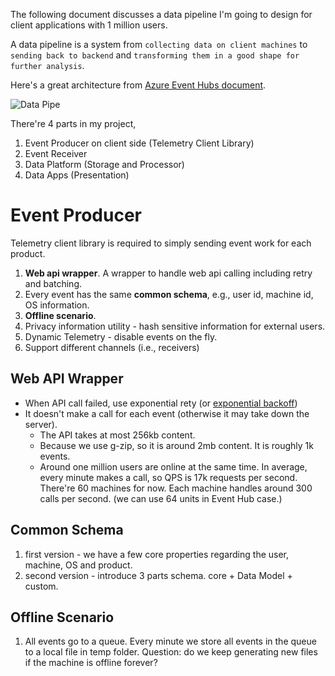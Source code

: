 The following document discusses a data pipeline I'm going to design for client applications with 1 million users.

A data pipeline is a system from `collecting data on client machines` to `sending back to backend` 
and `transforming them in a good shape for further analysis`.

Here's a great architecture from [Azure Event Hubs document](https://docs.microsoft.com/en-us/azure/event-hubs/event-hubs-what-is-event-hubs).

![Data Pipe](https://docs.microsoft.com/en-us/azure/event-hubs/media/event-hubs-what-is-event-hubs/event_hubs_full_pipeline.png)

There're 4 parts in my project,

1. Event Producer on client side (Telemetry Client Library)
2. Event Receiver
3. Data Platform (Storage and Processor)
4. Data Apps (Presentation)

# Event Producer
Telemetry client library is required to simply sending event work for each product.

1. **Web api wrapper**. A wrapper to handle web api calling including retry and batching.
2. Every event has the same **common schema**, e.g., user id, machine id, OS information.
3. **Offline scenario**.
4. Privacy information utility - hash sensitive information for external users.
5. Dynamic Telemetry - disable events on the fly.
6. Support different channels (i.e., receivers)

## Web API Wrapper
* When API call failed, use exponential rety (or [exponential backoff](https://en.wikipedia.org/wiki/Exponential_backoff))
* It doesn't make a call for each event (otherwise it may take down the server).
  * The API takes at most 256kb content. 
  * Because we use g-zip, so it is around 2mb content. It is roughly 1k events.
  * Around one million users are online at the same time. In average, every minute makes a call, so QPS is 17k requests per second.
    There're 60 machines for now. Each machine handles around 300 calls per second. (we can use 64 units in Event Hub case.)
    
## Common Schema
1. first version - we have a few core properties regarding the user, machine, OS and product.
2. second version - introduce 3 parts schema. core + Data Model + custom.

## Offline Scenario
1. All events go to a queue. Every minute we store all events in the queue to a local file in temp folder. Question: do we keep generating new files if the machine is offline forever? 
